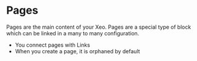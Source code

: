 # Pages

Pages are the main content of your Xeo. Pages are a special type of block which can be linked in a many to many configuration.

- You connect pages with Links
- When you create a page, it is orphaned by default
